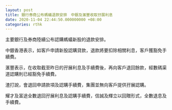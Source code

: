 ```yaml
---
layout: post
title: 銀行券商公布螞蟻退款安排　中銀及滙豐收取孖展利息
date: 2020-11-04 22:44:50.000000000 +08:00
categories: rthk
---
```


主要銀行及券商陸續公布認購螞蟻新股的退款安排。

中銀香港表示，如客戶申請新股認購貸款，退款將要扣除相關利息，客戶獲豁免手續費。

滙豐表示，在收取截至昨日的孖展利息及手續費後，再向客戶退回餘款，經數碼渠道認購則已經豁免手續費。

渣打說，會退回申請款項及認購手續費，集團並無向客戶提供孖展認購。

耀才及富途全數退回孖展利息及認購手續費，信誠及輝立以回贈形式，全數退息及手續費。
